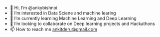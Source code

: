 - 👋 Hi, I’m @ankybishnoi
- 👀 I’m interested in Data Sciene and machine learing
- 🌱 I’m currently learning Machine Learning and Deep Learning
- 💞️ I’m looking to collaborate on Deep learning projects and Hackathons
- 📫 How to reach me ankitderu@gmail.com

<!---
ankybishnoi/ankybishnoi is a ✨ special ✨ repository because its `README.md` (this file) appears on your GitHub profile.
You can click the Preview link to take a look at your changes.
--->
